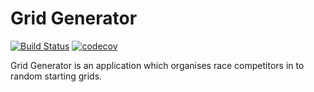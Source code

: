 # Grid Generator
[![Build Status](https://travis-ci.com/Judge40/grid-generator.svg?branch=master)](https://travis-ci.com/Judge40/grid-generator)
[![codecov](https://codecov.io/gh/Judge40/grid-generator/branch/master/graph/badge.svg)](https://codecov.io/gh/Judge40/grid-generator)

Grid Generator is an application which organises race competitors in to random starting grids.
